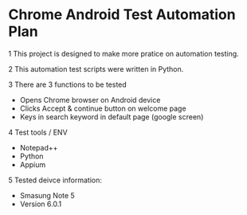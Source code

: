 # Chrome Android Test Automation Plan

1  This project is designed to make more pratice on automation testing.

2  This automation test scripts were written in Python.

3  There are 3 functions to be tested

   - Opens Chrome browser on Android device
   - Clicks Accept & continue button on welcome page
   - Keys in search keyword in default page (google screen)
   
4 Test tools / ENV
   - Notepad++
   - Python
   - Appium   
   
5 Tested deivce information:
   - Smasung Note 5
   - Version 6.0.1

   
   
   
   
